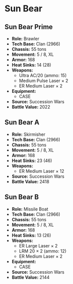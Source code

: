 # Sun Bear
## Sun Bear Prime
- **Role:** Brawler
- **Tech Base:** Clan (2966)
- **Chassis:** 55 tons
- **Movement:** 5 / 8, XL
- **Armor:** 168
- **Heat Sinks:** 14 (28)
- **Weapons:**
  - Ultra AC/20 (ammo: 15)
  - Medium Pulse Laser × 2
  - ER Medium Laser × 2
- **Equipment:**
  - CASE
- **Source:** Succession Wars
- **Battle Value:** 2022

## Sun Bear A
- **Role:** Skirmisher
- **Tech Base:** Clan (2966)
- **Chassis:** 55 tons
- **Movement:** 5 / 8, XL
- **Armor:** 168
- **Heat Sinks:** 23 (46)
- **Weapons:**
  - ER Medium Laser × 12
- **Source:** Succession Wars
- **Battle Value:** 2418

## Sun Bear B
- **Role:** Missile Boat
- **Tech Base:** Clan (2966)
- **Chassis:** 55 tons
- **Movement:** 5 / 8, XL
- **Armor:** 168
- **Heat Sinks:** 13 (26)
- **Weapons:**
  - ER Large Laser × 2
  - LRM 20 × 2 (ammo: 12)
  - ER Medium Laser × 2
- **Equipment:**
  - CASE
- **Source:** Succession Wars
- **Battle Value:** 2144

